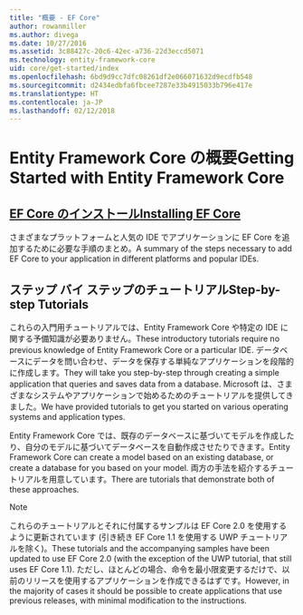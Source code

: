 ```yaml
---
title: "概要 - EF Core"
author: rowanmiller
ms.author: divega
ms.date: 10/27/2016
ms.assetid: 3c88427c-20c6-42ec-a736-22d3eccd5071
ms.technology: entity-framework-core
uid: core/get-started/index
ms.openlocfilehash: 6bd9d9cc7dfc08261df2e066071632d9ecdfb548
ms.sourcegitcommit: d2434edbfa6fbcee7287e33b4915033b796e417e
ms.translationtype: HT
ms.contentlocale: ja-JP
ms.lasthandoff: 02/12/2018
---
```

# <a name="getting-started-with-entity-framework-core"></a><span data-ttu-id="25c30-102">Entity Framework Core の概要</span><span class="sxs-lookup"><span data-stu-id="25c30-102">Getting Started with Entity Framework Core</span></span>

## <a name="installing-ef-coreinstallindexmd"></a>[<span data-ttu-id="25c30-103">EF Core のインストール</span><span class="sxs-lookup"><span data-stu-id="25c30-103">Installing EF Core</span></span>](install/index.md)

<span data-ttu-id="25c30-104">さまざまなプラットフォームと人気の IDE でアプリケーションに EF Core を追加するために必要な手順のまとめ。</span><span class="sxs-lookup"><span data-stu-id="25c30-104">A summary of the steps necessary to add EF Core to your application in different platforms and popular IDEs.</span></span>

## <a name="step-by-step-tutorials"></a><span data-ttu-id="25c30-105">ステップ バイ ステップのチュートリアル</span><span class="sxs-lookup"><span data-stu-id="25c30-105">Step-by-step Tutorials</span></span>

<span data-ttu-id="25c30-106">これらの入門用チュートリアルでは、Entity Framework Core や特定の IDE に関する予備知識が必要ありません。</span><span class="sxs-lookup"><span data-stu-id="25c30-106">These introductory tutorials require no previous knowledge of Entity Framework Core or a particular IDE.</span></span> <span data-ttu-id="25c30-107">データベースにデータを問い合わせ、データを保存する単純なアプリケーションを段階的に作成します。</span><span class="sxs-lookup"><span data-stu-id="25c30-107">They will take you step-by-step through creating a simple application that queries and saves data from a database.</span></span> <span data-ttu-id="25c30-108">Microsoft は、さまざまなシステムやアプリケーションで始めるためのチュートリアルを提供してきました。</span><span class="sxs-lookup"><span data-stu-id="25c30-108">We have provided tutorials to get you started on various operating systems and application types.</span></span>

<span data-ttu-id="25c30-109">Entity Framework Core では、既存のデータベースに基づいてモデルを作成したり、自分のモデルに基づいてデータベースを自動作成させたりできます。</span><span class="sxs-lookup"><span data-stu-id="25c30-109">Entity Framework Core can create a model based on an existing database, or create a database for you based on your model.</span></span> <span data-ttu-id="25c30-110">両方の手法を紹介するチュートリアルを用意しています。</span><span class="sxs-lookup"><span data-stu-id="25c30-110">There are tutorials that demonstrate both of these approaches.</span></span>

> [!NOTE]  
> <span data-ttu-id="25c30-111">これらのチュートリアルとそれに付属するサンプルは EF Core 2.0 を使用するように更新されています (引き続き EF Core 1.1 を使用する UWP チュートリアルを除く)。</span><span class="sxs-lookup"><span data-stu-id="25c30-111">These tutorials and the accompanying samples have been updated to use EF Core 2.0 (with the exception of the UWP tutorial, that still uses EF Core 1.1).</span></span> <span data-ttu-id="25c30-112">ただし、ほとんどの場合、命令を最小限変更するだけで、以前のリリースを使用するアプリケーションを作成できるはずです。</span><span class="sxs-lookup"><span data-stu-id="25c30-112">However, in the majority of cases it should be possible to create applications that use previous releases, with minimal modification to the instructions.</span></span> 
